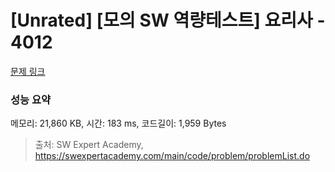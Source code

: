# [Unrated] [모의 SW 역량테스트] 요리사 - 4012 

[문제 링크](https://swexpertacademy.com/main/code/problem/problemDetail.do?contestProbId=AWIeUtVakTMDFAVH) 

### 성능 요약

메모리: 21,860 KB, 시간: 183 ms, 코드길이: 1,959 Bytes



> 출처: SW Expert Academy, https://swexpertacademy.com/main/code/problem/problemList.do
